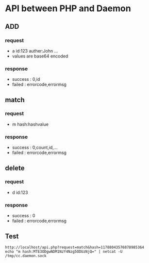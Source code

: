 # API between PHP and Daemon

## ADD
### request
* a id:123 auther:John ...
* values are base64 encoded

### response
* success : 0,id
* failed  : errorcode,errormsg

## match
### request
* m hash:hashvalue

### response
* success : 0,count,id,...
* failed  : errorcode,errormsg

## delete
### request
* d id:123

### response
* success : 0
* failed  : errorcode,errormsg

## Test
```
http://localhost/api.php?request=match&hash=11788043576878985364
echo "m hash:MTE3ODgwNDM1NzY4Nzg5ODUzNjQ=" | netcat -U /tmp/cc.daemon.sock
```

